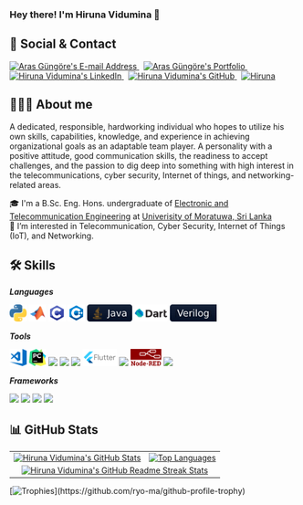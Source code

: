 ### Hey there! I'm Hiruna Vidumina 👋

## 📇 Social & Contact

<div align="left">
  <a href="mailto:hirunavidumina@gmail.com" target="_blank" rel="noreferrer"> <img alt="Aras Güngöre's E-mail Address" src="https://img.shields.io/badge/E&#8209;mail-D14836?style=for-the-badge&logo=gmail&logoColor=white" /> </a>
  &nbsp;
  <a href="https://hiruna-vidumina.github.io" target="_blank" rel="noreferrer"> <img alt="Aras Güngöre's Portfolio" src="https://img.shields.io/badge/Portfolio-08203A?style=for-the-badge&logo=About.me&logoColor=white" /> </a>
  &nbsp;
  <a href="https://www.linkedin.com/in/hiruna-vidumina" target="_blank" rel="noreferrer"> <img alt="Hiruna Vidumina's LinkedIn" src="https://img.shields.io/badge/LinkedIn-0077B5?style=for-the-badge&logo=linkedin&logoColor=white" /> </a>
  &nbsp;
  <a href="https://github.com/hiruna-vidumina" target="_blank" rel="noreferrer"> <img alt="Hiruna Vidumina's GitHub" src="https://img.shields.io/badge/GitHub-100000?style=for-the-badge&logo=github&logoColor=white" /> </a>
  &nbsp;
  <a href="https://www.hackerrank.com/hirunavidumina" target="_blank" rel="noreferrer"> <img alt=Hiruna Vidumina's HackerRank" src="https://img.shields.io/badge/HackerRank-2EC866?style=for-the-badge&logo=HackerRank&logoColor=white" /> </a>
</div>

## 👨🏻‍💻 About me

A dedicated, responsible, hardworking individual who hopes to utilize his own skills, capabilities, knowledge, and experience in achieving organizational goals as an adaptable team player. A personality with a positive attitude, good communication skills, the readiness to accept challenges, and the passion to dig deep into something with high interest in the telecommunications, cyber security, Internet of things, and networking-related areas.

🎓 I'm a B.Sc. Eng. Hons. undergraduate of [Electronic and Telecommunication Engineering](https://ent.uom.lk/) at [Univerisity of Moratuwa, Sri Lanka](https://uom.lk/)<br/>
👀 I’m interested in Telecommunication, Cyber Security, Internet of Things (IoT), and Networking.<br/>

## 🛠 Skills 
  
***Languages***

<p> 
<code><img height="30" src="https://github.com/hiruna-vidumina/hiruna-vidumina/blob/main/Logos/python.svg"></code>
<code><img height="30" src="https://github.com/hiruna-vidumina/hiruna-vidumina/blob/main/Logos/matlab.svg"></code>
<code><img height="30" src="https://github.com/hiruna-vidumina/hiruna-vidumina/blob/main/Logos/c.svg"></code>
<code><img height="30" src="https://github.com/hiruna-vidumina/hiruna-vidumina/blob/main/Logos/cPlusPlus.svg"></code>
<code><img height="30" src="https://github.com/hiruna-vidumina/hiruna-vidumina/blob/main/Logos/JavaSM.svg"></code>
<code><img height="30" src="https://github.com/hiruna-vidumina/hiruna-vidumina/blob/main/Logos/dart.png"></code>
<code><img height="30" src="https://github.com/hiruna-vidumina/hiruna-vidumina/blob/main/Logos/verilogSM.svg"></code>
</p>

***Tools***

<p>
<code><img height="30" src="https://github.com/hiruna-vidumina/hiruna-vidumina/blob/main/Logos/visualStudioCode.svg"></code>
<code><img height="30" src="https://github.com/hiruna-vidumina/hiruna-vidumina/blob/main/Logos/pycharm.svg"></code>
<code><img height="30" src="https://banner2.cleanpng.com/20180328/ezw/kisspng-solidworks-computer-aided-design-3d-computer-graph-work-5abb8876c7bd12.1780632115222396068181.jpg"></code>
<code><img height="30" src="https://upload.wikimedia.org/wikipedia/commons/f/f3/Altium_Designer_logo.png"></code>
<code><img height="30" src="https://upload.wikimedia.org/wikipedia/commons/2/2b/Atmel_logo_svg.svg"></code>
<code><img height="30" src="https://github.com/hiruna-vidumina/hiruna-vidumina/blob/main/Logos/flutter.svg"></code>
<code><img height="30" src="https://upload.wikimedia.org/wikipedia/commons/thumb/9/92/LaTeX_logo.svg/1200px-LaTeX_logo.svg.png"></code>
<code><img height="30" src="https://github.com/hiruna-vidumina/hiruna-vidumina/blob/main/Logos/NodeRedLogo.png"></code>
<code><img height="30" src="https://upload.wikimedia.org/wikipedia/commons/e/e0/Git-logo.svg"></code>
</p>

***Frameworks***

<p>
<code><img height="30" src="https://upload.wikimedia.org/wikipedia/commons/5/53/OpenCV_Logo_with_text.png"></code>
<code><img height="30" src="https://upload.wikimedia.org/wikipedia/commons/2/2d/Tensorflow_logo.svg"></code>
<code><img height="30" src="https://upload.wikimedia.org/wikipedia/commons/0/01/Created_with_Matplotlib-logo.svg"></code>
<code><img height="30" src="https://upload.wikimedia.org/wikipedia/commons/3/31/NumPy_logo_2020.svg"></code>
</p>
</div>


## 📊 GitHub Stats

<table>
  <tr>
    <td>
      <a href="https://github.com/anuraghazra/github-readme-stats"> <img src="https://github-readme-stats-arasgungore.vercel.app/api?username=arasgungore&hide_border=true&show_icons=true&count_private=true" alt="Hiruna Vidumina's GitHub Stats" /> </a>
    </td>
    <td>
      <a href="https://github.com/anuraghazra/github-readme-stats"> <img src="https://github-readme-stats-arasgungore.vercel.app/api/top-langs/?username=hiruna-vidumina&hide_border=true&langs_count=8&layout=compact&count_private=true" alt="Top Languages" /> </a>
    </td>
  </tr>
  <tr>
    <td colspan=2 align="center">
      <a href="https://git.io/streak-stats"> <img src="http://github-readme-streak-stats.herokuapp.com?user=hiruna-vidumina&hide_border=true&background=f6f8fa&currStreakLabel=000000&date_format=j%20M%5B%20Y%5D" alt="Hiruna Vidumina's GitHub Readme Streak Stats" /> </a>
    </td>
  </tr>
</table>

<!--
<table>
  <tr>
    <td colspan=2 align="center">
      <a href="https://github.com/vn7n24fzkq/github-profile-summary-cards"> <img src="http://github-profile-summary-cards.vercel.app/api/cards/profile-details?username=arasgungore&theme=default" alt="Hiruna Vidumina's Profile Details" /> </a>
    </td>
  </tr>
  <tr>
    <td>
      <a href="https://github.com/vn7n24fzkq/github-profile-summary-cards"> <img src="http://github-profile-summary-cards.vercel.app/api/cards/repos-per-language?username=arasgungore&theme=default" alt="Top Languages by Repo" /> </a>
    </td>
    <td>
      <a href="https://github.com/vn7n24fzkq/github-profile-summary-cards"> <img src="http://github-profile-summary-cards.vercel.app/api/cards/most-commit-language?username=arasgungore&theme=default" alt="Top Languages by Commit" /> </a>
    </td>
  </tr>
  <tr>
    <td>
      <a href="https://github.com/vn7n24fzkq/github-profile-summary-cards"> <img src="http://github-profile-summary-cards.vercel.app/api/cards/stats?username=arasgungore&theme=default" alt="Stats" /> </a>
    </td>
    <td>
      <a href="https://github.com/vn7n24fzkq/github-profile-summary-cards"> <img src="http://github-profile-summary-cards.vercel.app/api/cards/productive-time?username=arasgungore&theme=default&utcOffset=8" alt="Commits" /> </a>
    </td>
  </tr>
</table>
-->

[![Trophies](https://github-profile-trophy-arasgungore.vercel.app/?username=hiruna-vidumina&no-frame=true&no-bg=true&theme=juicyfresh&column=8&margin-w=5&margin-h=5&rank=-?)](https://github.com/ryo-ma/github-profile-trophy)
